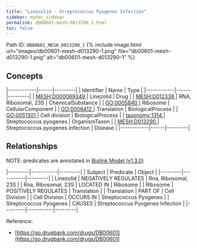 ```yaml
---
title: "Linezolid - Streptococcus Pyogenes Infection"
sidebar: mydoc_sidebar
permalink: db00601-mesh-d013290-1.html
toc: false 
---
```



Path ID: `DB00601_MESH_D013290_1`
{% include image.html url="images/db00601-mesh-d013290-1.png" file="db00601-mesh-d013290-1.png" alt="db00601-mesh-d013290-1" %}

## Concepts

|------------|------|---------|
| Identifier | Name | Type    |
|------------|------|---------|
| <a href="https://identifiers.org/MESH:D000069349">MESH:D000069349 </a> | Linezolid | Drug |
| <a href="https://identifiers.org/MESH:D012338">MESH:D012338 </a> | RNA, Ribosomal, 23S | ChemicalSubstance |
| <a href="https://identifiers.org/GO:0005840">GO:0005840 </a> | Ribosome | CellularComponent |
| <a href="https://identifiers.org/GO:0006412">GO:0006412 </a> | Translation | BiologicalProcess |
| <a href="https://identifiers.org/GO:0051301">GO:0051301 </a> | Cell division | BiologicalProcess |
| <a href="https://identifiers.org/taxonomy:1314">taxonomy:1314 </a> | Streptococcus pyogenes | OrganismTaxon |
| <a href="https://identifiers.org/MESH:D013290">MESH:D013290 </a> | Streptococcus pyogenes infection | Disease |
|------------|------|---------|

## Relationships


NOTE: predicates are annotated in <a href="https://github.com/biolink/biolink-model/releases/tag/v1.3.0">Biolink Model (v1.3.0)</a>

|---------|-----------|---------|
| Subject | Predicate | Object  |
|---------|-----------|---------|
| Linezolid | NEGATIVELY REGULATES | Rna, Ribosomal, 23S |
| Rna, Ribosomal, 23S | LOCATED IN | Ribosome |
| Ribosome | POSITIVELY REGULATES | Translation |
| Translation | PART OF | Cell Division |
| Cell Division | OCCURS IN | Streptococcus Pyogenes |
| Streptococcus Pyogenes | CAUSES | Streptococcus Pyogenes Infection |
|---------|-----------|---------|

Reference: 
  - [https://go.drugbank.com/drugs/DB00601](https://go.drugbank.com/drugs/DB00601)
